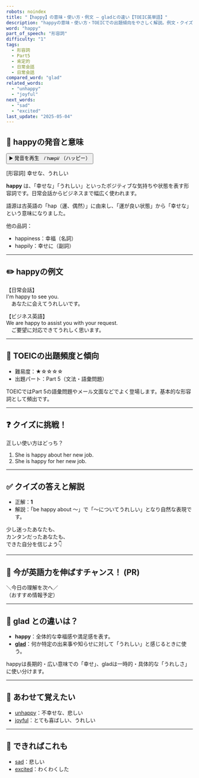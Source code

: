 ```yaml
---
robots: noindex
title: "【happy】の意味・使い方・例文 ― gladとの違い【TOEIC英単語】"
description: "happyの意味・使い方・TOEICでの出題傾向をやさしく解説。例文・クイズ付きでgladとの違いもわかりやすく学べます。"
word: "happy"
part_of_speech: "形容詞"
difficulty: "1"
tags:
  - 形容詞
  - Part5
  - 肯定的
  - 日常会話
  - 日常会話
compared_word: "glad"
related_words:
  - "unhappy"
  - "joyful"
next_words:
  - "sad"
  - "excited"
last_update: "2025-05-04"
---
```


## 🔰 happyの発音と意味

<button class="play-audio" onclick="playTTS('happy')">
  <span class="play-audio-main">
    ▶️ 発音を再生　/ˈhæpi/
  </span>
  <span class="play-audio-sub">
    （ハッピー）
  </span>
</button>

[形容詞] 幸せな、うれしい

**happy** は、「幸せな」「うれしい」といったポジティブな気持ちや状態を表す形容詞です。日常会話からビジネスまで幅広く使われます。

語源は古英語の「hap（運、偶然）」に由来し、「運が良い状態」から「幸せな」という意味になりました。

他の品詞：  
- happiness：幸福（名詞）
- happily：幸せに（副詞）

---

## ✏️ happyの例文

【日常会話】  
I'm happy to see you.  
　あなたに会えてうれしいです。

【ビジネス英語】  
We are happy to assist you with your request.  
　ご要望に対応できてうれしく思います。

---

## 🎯 TOEICの出題頻度と傾向

- 難易度：★☆☆☆☆
- 出題パート：Part 5（文法・語彙問題）

TOEICではPart 5の語彙問題やメール文面などでよく登場します。基本的な形容詞として頻出です。

---

## ❓ クイズに挑戦！

正しい使い方はどっち？

1. She is happy about her new job.  
2. She is happy for her new job.

---

## ✅ クイズの答えと解説

- 正解：**1**
- 解説：「be happy about ～」で「～についてうれしい」となり自然な表現です。

少し迷ったあなたも、  
カンタンだったあなたも、  
できた自分を信じよう👇️

---

## 🚀 今が英語力を伸ばすチャンス！ (PR)

<div class="info-center">
＼今日の理解を次へ／<br>  
（おすすめ情報予定）
</div>

---

## 🤔  glad との違いは？

- **happy**：全体的な幸福感や満足感を表す。
- **[glad](/word/glad/)**：何か特定の出来事や知らせに対して「うれしい」と感じるときに使う。

happyは長期的・広い意味での「幸せ」、gladは一時的・具体的な「うれしさ」に使い分けます。

---

## 🧩 あわせて覚えたい

- [unhappy](/word/unhappy/)：不幸せな、悲しい
- [joyful](/word/joyful/)：とても喜ばしい、うれしい

---

## 📖 できればこれも

- [sad](/word/sad/)：悲しい
- [excited](/word/excited/)：わくわくした

<!-- cvid: aid49_bid45 -->
